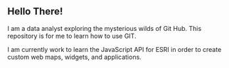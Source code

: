 ## Hello There! 

I am a data analyst exploring the mysterious wilds of Git Hub.  This repository is for me to learn how to use GIT.  

I am currently work to learn the JavaScript API for ESRI in order to create custom web maps, widgets, and applications.   

